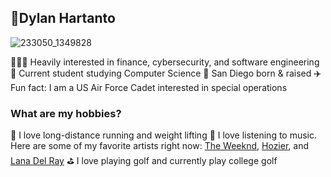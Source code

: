 ##  📍Dylan Hartanto 
![233050_1349828](https://i.pinimg.com/originals/e4/26/70/e426702edf874b181aced1e2fa5c6cde.gif)

👨🏻‍💻 Heavily interested in finance, cybersecurity, and software engineering
🏫 Current student studying Computer Science 
📍 San Diego born & raised
✈️ Fun fact: I am a US Air Force Cadet interested in special operations

### What are my hobbies? ###
🏃 I love long-distance running and weight lifting
🎸 I love listening to music. Here are some of my favorite artists right now:
[The Weeknd](https://open.spotify.com/artist/1Xyo4u8uXC1ZmMpatF05PJ?si=xzIWZ52sRvu30panWvGyNw), [Hozier](https://open.spotify.com/artist/2FXC3k01G6Gw61bmprjgqS?si=DBkYjzf4QmauBO2Mr4IkGQ), and [Lana Del Ray](https://open.spotify.com/artist/00FQb4jTyendYWaN8pK0wa?si=QFKavQM1QfaDQEaSo0_VVQ)
⛳ I love playing golf and currently play college golf


